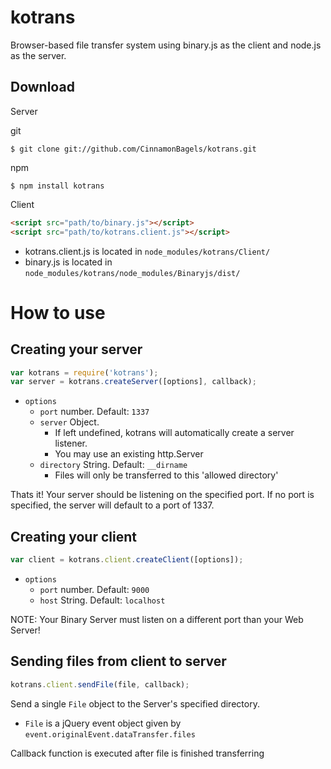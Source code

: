 kotrans
=======

Browser-based file transfer system using binary.js as the client and node.js as the server.

## Download

Server

git
```console 
$ git clone git://github.com/CinnamonBagels/kotrans.git
```

npm 
```console
$ npm install kotrans
```

Client

```html
<script src="path/to/binary.js"></script>
<script src="path/to/kotrans.client.js"></script>
```

* kotrans.client.js is located in `node_modules/kotrans/Client/`
* binary.js is located in `node_modules/kotrans/node_modules/Binaryjs/dist/`

How to use
==========

## Creating your server
```javascript
var kotrans = require('kotrans');
var server = kotrans.createServer([options], callback);
```

* `options`
  * `port` number. Default: `1337`
  * `server` Object.
    * If left undefined, kotrans will automatically create a server listener.
    * You may use an existing http.Server
  * `directory` String. Default: `__dirname`
    * Files will only be transferred to this 'allowed directory'

Thats it! Your server should be listening on the specified port.
If no port is specified, the server will default to a port of 1337.

## Creating your client

```javascript
var client = kotrans.client.createClient([options]);
```

* `options`
  * `port` number. Default: `9000`
  * `host` String. Default: `localhost`

NOTE: Your Binary Server must listen on a different port than your Web Server!

## Sending files from client to server

```javascript
kotrans.client.sendFile(file, callback);
```

Send a single `File` object to the Server's specified directory. 
*  `File` is a jQuery event object given by `event.originalEvent.dataTransfer.files`

Callback function is executed after file is finished transferring